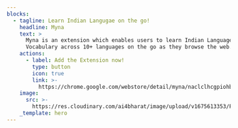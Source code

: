 ```yaml
---
blocks:
  - tagline: Learn Indian Langugae on the go!
    headline: Myna
    text: >
      Myna is an extension which enables users to learn Indian Language
      Vocabulary across 10+ languages on the go as they browse the web.
    actions:
      - label: Add the Extension now!
        type: button
        icon: true
        link: >-
          https://chrome.google.com/webstore/detail/myna/naclclhcgpiohboakbpflkifgepmblni
    image:
      src: >-
        https://res.cloudinary.com/ai4bharat/image/upload/v1675613353/Frame_1_qylolp.png
    _template: hero
---
```


